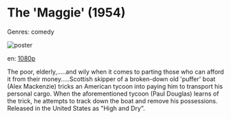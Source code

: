 # The 'Maggie' (1954)

Genres: comedy

![poster](http://image.tmdb.org/t/p/w500/fMepZ6WZ8j3ts2estQvKYcpWwQL.jpg)

en:
  [1080p](magnet:?xt=urn:btih:D27F320FDAA18EEC9406BDCC6B381754E89AAE0A&tr=udp://glotorrents.pw:6969/announce&tr=udp://tracker.opentrackr.org:1337/announce&tr=udp://torrent.gresille.org:80/announce&tr=udp://tracker.openbittorrent.com:80&tr=udp://tracker.coppersurfer.tk:6969&tr=udp://tracker.leechers-paradise.org:6969&tr=udp://p4p.arenabg.ch:1337&tr=udp://tracker.internetwarriors.net:1337)
  


The poor, elderly,.....and wily when it comes to parting those who can afford it from their money.....Scottish skipper of a broken-down old 'puffer' boat (Alex Mackenzie) tricks an American tycoon into paying him to transport his personal cargo. When the aforementioned tycoon (Paul Douglas) learns of the trick, he attempts to track down the boat and remove his possessions.  Released in the United States as "High and Dry".
